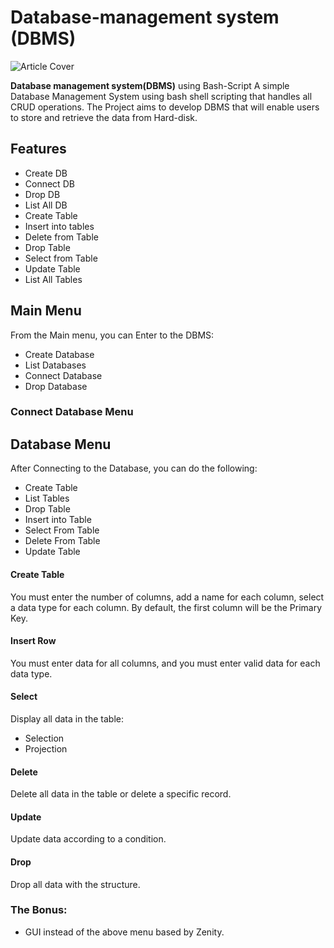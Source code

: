 # Database-management system (DBMS)
![Article Cover](https://media.licdn.com/dms/image/D4D12AQFyLZBgxb109A/article-cover_image-shrink_600_2000/0/1678105450255?e=2147483647&v=beta&t=uVpOz-H89BuUCtcdN2J5HXp9C5r5h59WMbsJ-gqwjps)

**Database management system(DBMS)** using Bash-Script A simple Database Management System using bash shell scripting that handles all CRUD operations.
The Project aims to develop DBMS that will enable users to store and retrieve the data from Hard-disk.

## Features
- Create DB
- Connect DB
- Drop DB
- List All DB
- Create Table
- Insert into tables
- Delete from Table
- Drop Table
- Select from Table
- Update Table
- List All Tables

## Main Menu
From the Main menu, you can Enter to the DBMS:
- Create Database
- List Databases
- Connect Database
- Drop Database

### Connect Database Menu
## Database Menu
After Connecting to the Database, you can do the following:
- Create Table
- List Tables
- Drop Table
- Insert into Table
- Select From Table
- Delete From Table
- Update Table

#### Create Table
You must enter the number of columns, add a name for each column, select a data type for each column. By default, the first column will be the Primary Key.

#### Insert Row
You must enter data for all columns, and you must enter valid data for each data type.

#### Select
Display all data in the table:
- Selection
- Projection

#### Delete
Delete all data in the table or delete a specific record.

#### Update
Update data according to a condition.

#### Drop
Drop all data with the structure.

### The Bonus:
- GUI instead of the above menu based by Zenity.
